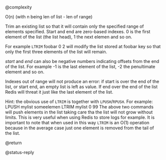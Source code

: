 @complexity

O(n) (with n being len of list - len of range)


Trim an existing list so that it will contain only the specified
range of elements specified. Start and end are zero-based indexes.
0 is the first element of the list (the list head), 1 the next elemen
and so on.

For example `LTRIM` foobar 0 2 will modify the list stored at foobar
key so that only the first three elements of the list will remain.

_start_ and _end_ can also be negative numbers indicating offsets
from the end of the list. For example -1 is the last element of
the list, -2 the penultimate element and so on.

Indexes out of range will not produce an error: if start is over
the end of the list, or start  end, an empty list is left as value.
If end over the end of the list Redis will threat it just like
the last element of the list.

Hint: the obvious use of `LTRIM` is together with `LPUSH`/`RPUSH`. For example:
            LPUSH mylist someelemen
            LTRIM mylist 0 99
The above two commands will push elements in the list taking care tha
the list will not grow without limits. This is very useful when using
Redis to store logs for example. It is important to note that when used
in this way `LTRIM` is an O(1) operation because in the average case
just one element is removed from the tail of the list.

@return

@status-reply
